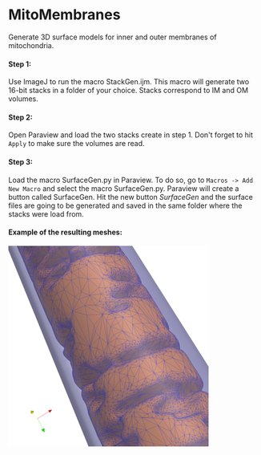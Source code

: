 # MitoMembranes

Generate 3D surface models for inner and outer membranes of mitochondria.

#### Step 1:

Use ImageJ to run the macro StackGen.ijm. This macro will generate two 16-bit stacks in a folder of your choice. Stacks correspond to IM and OM volumes.

#### Step 2:

Open Paraview and load the two stacks create in step 1. Don't forget to hit `Apply` to make sure the volumes are read.

#### Step 3:

Load the macro SurfaceGen.py in Paraview. To do so, go to `Macros -> Add New Macro` and select the macro SurfaceGen.py. Paraview will create a button called SurfaceGen. Hit the new button *SurfaceGen* and the surface files are going to be generated and saved in the same folder where the stacks were load from.

#### Example of the resulting meshes:

![Mitochondrial Membranes Model](doc/model.png)
